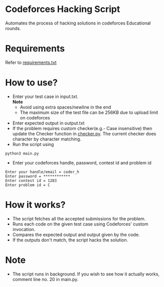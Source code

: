 # Codeforces Hacking Script
Automates the process of hacking solutions in codeforces Educational rounds.
# Requirements 
Refer to [requirements.txt](../master/requirements.txt)
# How to use?
* Enter your test case in input.txt. <br/> <b> Note </b>
    * Avoid using extra spaces/newline in the end
    * The maximum size of the test file can be 256KB due to upload limit on codeforces
* Enter expected output in output.txt
* If the problem requires custom checker(e.g.- Case insensitive) then update the Checker function in [checker.py](../master/checker.py). The current checker does character by character matching.
* Run the script using 
```
python3 main.py
```

* Enter your codeforces handle, password, contest id and problem id
```
Enter your handle/email = coder_h
Enter password = ************
Enter contest id = 1283
Enter problem id = C
```
# How it works?
* The script fetches all the accepted submissions for the problem.
* Runs each code on the given test case using Codeforces' custom invocation.
* Compares the expected output and output given by the code.
* If the outputs don't match, the script hacks the solution.

# Note
* The script runs in background. If you wish to see how it actually works, comment line no. 20 in main.py.